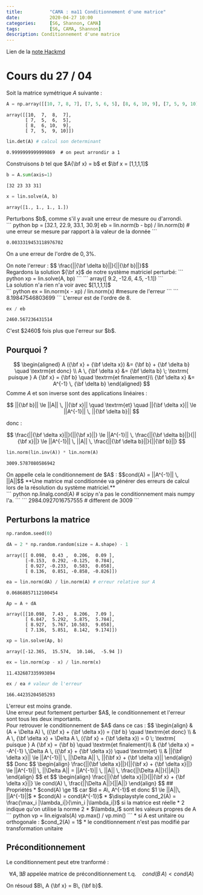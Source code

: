 ```yaml
---
title:          "CAMA : ma11 Conditionnement d'une matrice"
date:           2020-04-27 10:00
categories:     [S6, Shannon, CAMA]
tags:           [S6, CAMA, Shannon]
description: Conditionnement d'une matrice
---
```

Lien de la [note Hackmd](https://hackmd.io/@lemasymasa/HyLZWmfa8)
# Cours du 27 / 04

Soit la matrice symétrique $A$ suivante : 
``` python
A = np.array([[10, 7, 8, 7], [7, 5, 6, 5], [8, 6, 10, 9], [7, 5, 9, 10]])
```
```
array([[10,  7,  8,  7],
       [ 7,  5,  6,  5],
       [ 8,  6, 10,  9],
       [ 7,  5,  9, 10]])
```
``` python
lin.det(A) # calcul son determinant
```
```
0.9999999999999869  # on peut arrondir a 1
```
Construisons $b$ tel que $A{\bf x} = b$ et $\bf x = [1,1,1,1]$
``` python
b = A.sum(axis=1)
```
```
[32 23 33 31]
```
``` python
x = lin.solve(A, b)
```
```
array([1., 1., 1., 1.])
```
<div class="alert alert-warning" role="alert" markdown="1">
Perturbons $b$, comme s'il y avait une erreur de mesure ou d'arrondi.
</div>
``` python
bp = [32.1, 22.9, 33.1, 30.9]
eb = lin.norm(b - bp) / lin.norm(b) 
# une erreur se mesure par rapport à la valeur de la donnée
```

```
0.0033319453118976702
```

On a une erreur de l'ordre de $0,3\%$.

<div class="alert alert-danger" role="alert" markdown="1">
On note l'erreur :
$$ \frac{||{\bf \delta b}||}{||{\bf b}||}$$
</div>
Regardons la solution ${\bf x}$ de notre système matriciel perturbé:
``` python
xp = lin.solve(A, bp)
```
```
array([  9.2, -12.6,   4.5,  -1.1])
```
<div class="alert alert-warning" role="alert" markdown="1">
La solution n'a rien n'a voir avec $[1,1,1,1]$
</div>
``` python
ex = lin.norm(x - xp) / lin.norm(x) #mesure de l'erreur
```
```
8.19847546803699
```
L'erreur est de l'ordre de 8.

``` python
ex / eb
```
```
2460.567236431514
```
<div class="alert alert-warning" role="alert" markdown="1">
C'est $2460$ fois plus que l'erreur sur $b$.
</div>

## Pourquoi ?
$$
\begin{aligned}
 A ({\bf x} + {\bf \delta x}) &= {\bf b} + {\bf \delta b} \quad \textrm{et donc} \\
 A \, {\bf \delta x} &= {\bf \delta b} \; \textrm{ puisque } A {\bf x} = {\bf b} \quad \textrm{et finalement}\\
{\bf \delta x} &= A^{-1} \, {\bf \delta b}
\end{aligned}
$$
Comme $A$ et son inverse sont des applications linéaires :

$$
||{\bf b}|| \le ||A|| \, ||{\bf x}||
\quad \textrm{et} \quad ||{\bf \delta x}|| \le ||A^{-1}|| \, ||{\bf \delta b}||
$$

donc : 

$$
\frac{||{\bf \delta x}||}{||{\bf x}||}  \le ||A^{-1}|| \, \frac{||{\bf \delta b}||}{||{\bf x}||}
\le ||A^{-1}|| \, ||A|| \, \frac{||{\bf \delta b}||}{||{\bf b}||}
$$

``` python
lin.norm(lin.inv(A)) * lin.norm(A)
```
```
3009.5787080586942
```
<div class="alert alert-danger" role="alert" markdown="1">
On appelle cela le conditionnement de $A$ : 
$$cond(A) = ||A^{-1}|| \, ||A||$$
**Une matrice mal conditionnée va générer des erreurs de calcul lors de la résolution du système matriciel.**
</div>
``` python
np.linalg.cond(A) # scipy n'a pas le conditionnement mais numpy l'a. 
```
```
2984.0927016757555 # different de 3009
```

## Perturbons la matrice
``` python
np.random.seed(0)

dA = 2 * np.random.random(size = A.shape) - 1
```
```
array([[ 0.098,  0.43 ,  0.206,  0.09 ],
       [-0.153,  0.292, -0.125,  0.784],
       [ 0.927, -0.233,  0.583,  0.058],
       [ 0.136,  0.851, -0.858, -0.826]])
``` 
``` python
ea = lin.norm(dA) / lin.norm(A) # erreur relative sur A
```
```
0.06868857112100454
```
``` python
Ap = A + dA
```
```
array([[10.098,  7.43 ,  8.206,  7.09 ],
       [ 6.847,  5.292,  5.875,  5.784],
       [ 8.927,  5.767, 10.583,  9.058],
       [ 7.136,  5.851,  8.142,  9.174]])

```
``` python
xp = lin.solve(Ap, b)
```
```
array([-12.365,  15.574,  10.146,  -5.94 ])
```
``` python
ex = lin.norm(xp - x) / lin.norm(x)
```
```
11.432687335993894
```
``` python
ex / ea # valeur de l'erreur
```
```
166.44235204505293
```
<div class="alert alert-success" role="alert">
L'erreur est moins grande.
</div>
<div class="alert alert-warning" role="alert" markdown="1">
Une erreur peut fortement perturber $A$, le conditionnement et l'erreur sont tous les deux importants.
</div>
Pour retrouver le conditionnement de $A$ dans ce cas : 
$$
\begin{align}
& (A + \Delta A) \, ({\bf x} + {\bf \delta x}) = {\bf b} \quad \textrm{et donc} \\
& A \, {\bf \delta x} + \Delta A \, ({\bf x} + {\bf \delta x}) = 0 \; \textrm{ puisque } A {\bf x} = {\bf b} \quad \textrm{et finalement}\\
& {\bf \delta x} = -A^{-1} \,\Delta A \, ({\bf x} + {\bf \delta x}) \quad \textrm{et} \\
& ||{\bf \delta x}|| \le ||A^{-1}|| \, ||\Delta A|| \, ||{\bf x} + {\bf \delta x}||
\end{align}
$$
Donc 
$$
\begin{align}
\frac{||{\bf \delta x}||}{||{\bf x} + {\bf \delta x}||}
\le ||A^{-1}|| \, ||\Delta A|| =  ||A^{-1}|| \, ||A|| \, \frac{||\Delta A||}{||A||}
\end{align}
$$
et
$$
\begin{align}
\frac{||{\bf \delta x}||}{||{\bf x} + {\bf \delta x}||}
\le cond(A) \, \frac{||\Delta A||}{||A||}
\end{align}
$$
## Propriétés
* $cond(A) \ge 1$ car $Id = A\, A^{-1}$ et donc $1 \le ||A||\, ||A^{-1}||$
* $cond(A) = cond(A^{-1})$
* $\displaystyle cond_2(A) = \frac{\max_i |\lambda_i|}{\min_i |\lambda_i|}$ si la matrice est réelle 
    * 2 indique qu'on utilise la norme 2 
    * $\lambda_i$ sont les valeurs propres de A
``` python
vp = lin.eigvals(A)
vp.max() / vp.min()
```
* si A est unitaire ou orthogonale : $cond_2(A) = 1$
* le conditionnement n'est pas modifié par transformation unitaire

## Préconditionnement
<div class="alert alert-info" role="alert" markdown="1">
Le conditionnement peut etre tranformé : 

$$
\forall A, \exists B \; \textrm{appelée matrice de préconditionnement t.q.} \quad cond(B\, A) < cond(A)
$$
</div>
<div class="alert alert-warning" role="alert" markdown="1">
On résoud $B\, A {\bf x} = B\, {\bf b}$.
</div>